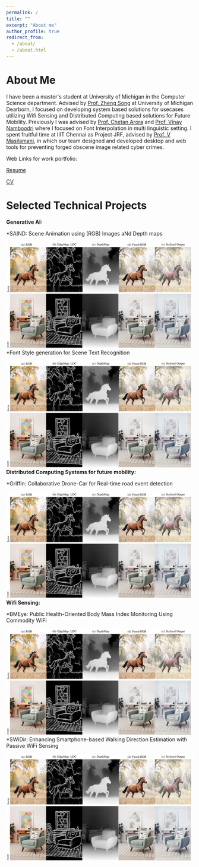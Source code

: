 ```yaml
---
permalink: /
title: ""
excerpt: "About me"
author_profile: true
redirect_from: 
  - /about/
  - /about.html
---
```


About Me
======

I have been a  master's student at University of Michigan in the Computer Science department. Advised by [Prof. Zheng Song](https://umdearborn.edu/people-um-dearborn/zheng-song) at University of Michigan Dearborn, I focused on developing system based solutions for usecases utilizing Wifi Sensing and Distributed Computing based solutions for Future Mobility. Previously I was advised by [Prof. Chetan Arora](https://www.cse.iitd.ac.in/~chetan/) and [Prof. Vinay Namboodri](https://vinaypn.github.io) where I focused on Font Interpolation in multi linguistic setting.
I spent fruitful time at IIIT Chennai as Project JRF, advised by [Prof. V Masilamani](https://www.iiitdm.ac.in/people/faculty/masila@iiitdm.ac.in), in which our team designed and developed desktop and web tools for preventing forged obscene image related cyber crimes. 

Web Links for work portfolio:

[Resume](https://drive.google.com/file/d/1S4DCs-e5daRELRfqEjJPbFkjNlEhRwex/view?usp=share_link)

[CV](https://drive.google.com/file/d/1CfEzSRm9qq0q56GY-pWFhLHzBt1oCyKK/view?usp=share_link)


Selected Technical Projects
===============

**Generative AI:**
  
  *SAIND: Scene Animation using (RGB) Images aNd Depth maps

  <div align="center">
  <img src="saind.png" style="display: block; float: left; width: 50; height: auto;">
  </div>
  
  *Font Style generation for Scene Text Recognition

  <div align="center">
  <img src="saind.png" style="display: block; float: left; width: 50; height: auto;">
  </div>

**Distributed Computing Systems for future mobility:**
  
  *Griffin: Collaborative Drone-Car for Real-time road event detection

   <div align="center">
  <img src="saind.png" style="display: block; float: left; width: 50; height: auto;">
  </div>

**Wifi Sensing:**
  
  *BMEye: Public Health-Oriented Body Mass Index Monitoring Using Commodity WiFi

  <div align="center">
  <img src="saind.png" style="display: block; float: left; width: 50; height: auto;">
  </div>

  *SWiDir: Enhancing Smartphone-based Walking Direction Estimation with Passive WiFi Sensing

  <div align="center">
  <img src="saind.png" style="display: block; float: left; width: 50; height: auto;">
  </div>
